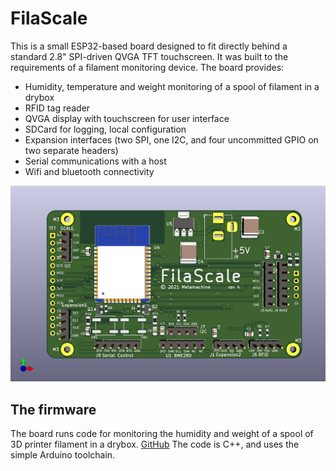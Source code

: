 # FilaScale

This is a small ESP32-based board designed to fit directly behind a standard 2.8" SPI-driven QVGA TFT touchscreen.
It was built to the requirements of a filament monitoring device.  The board provides:

* Humidity, temperature and weight monitoring of a spool of filament in a drybox
* RFID tag reader
* QVGA display with touchscreen for user interface
* SDCard for logging, local configuration
* Expansion interfaces (two SPI, one I2C, and four uncommitted GPIO on two separate headers)
* Serial communications with a host
* Wifi and bluetooth connectivity

![My board](/filacase.png)


## The firmware
The board runs code for monitoring the humidity and weight of a spool of 3D printer filament in a drybox.
  [GitHub](https://github.com/wallaceowen/FilaScale/tree/master)
The code is C++, and uses the simple Arduino toolchain.

